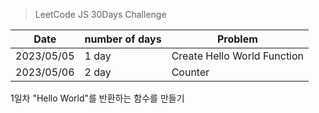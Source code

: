 > LeetCode JS 30Days Challenge


| Date       | number of days | Problem                     |
|------------|----------------|-----------------------------|
| 2023/05/05 | 1 day          | Create Hello World Function |
| 2023/05/06 | 2 day          | Counter                     |

1일차 "Hello World"를 반환하는 함수를 만들기